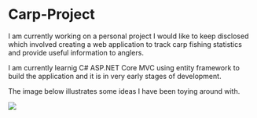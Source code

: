 # Carp-Project

I am currently working on a personal project I would like to keep disclosed which involved creating a web application to track carp fishing statistics and provide useful information to anglers.

I am currently learnig C# ASP.NET Core MVC using entity framework to build the application and it is in very early stages of development.

The image below illustrates some ideas I have been toying around with.

![](https://i.ibb.co/ccVcpzp/Screenshot-1.png)
